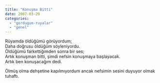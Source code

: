 ```yaml
---
title: "Konuşma Bitti"
date: 2007-03-29
categories: 
  - "gordugum-ruyalar"
  - "genel"
---
```


Rüyamda öldüğümü görüyordum;  
Daha doğrusu öldüğüm söyleniyordu.  
Öldüğümü farkettiğimden sonra bir ses;  
Artık konuşman bitti, şimdi nefsin konuşmaya başlayacak.  
Artık ben konuşacağım dedi.  
  
Ölmüş olma dehşetine kapılmıyordum ancak nefsimin sesini duyuyor olmak tuhaftı.
